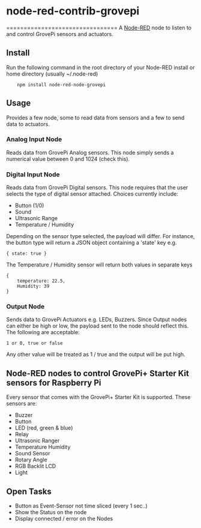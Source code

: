 # node-red-contrib-grovepi
================================
A <a href="http://nodered.org" target="_new">Node-RED</a> node to listen to and control GrovePi sensors and actuators.

Install
-------

Run the following command in the root directory of your Node-RED install or home directory (usually ~/.node-red)

        npm install node-red-node-grovepi


Usage
-----

Provides a few node, some to read data from sensors and a few to send data to actuators.


### Analog Input Node

Reads data from GrovePi Analog sensors. This node simply sends a numerical value between 0 and 1024 (check this).

### Digital Input Node

Reads data from GrovePi Digital sensors. This node requires that the user selects the type of digital sensor attached.
Choices currently include:
 * Button (1/0)
 * Sound
 * Ultrasonic Range
 * Temperature / Humidity

Depending on the sensor type selected, the payload will differ. For instance, the button type will return a JSON object containing a 'state' key e.g.

```
{ state: true }
```

The Temperature / Humidity sensor will return both values in separate keys

```
{
    temperature: 22.5,
    Humidity: 39
}
```

### Output Node

Sends data to GrovePi Actuators e.g. LEDs, Buzzers.
Since Output nodes can either be high or low, the payload sent to the node should reflect this. The following are acceptable:

```1 or 0, true or false ```

Any other value will be treated as 1 / true and the output will be put high.


Node-RED nodes to control GrovePi+ Starter Kit sensors for Raspberry Pi
------------------------------------------------------------------------

Every sensor that comes with the GrovePi+ Starter Kit is supported. These sensors are:
*   Buzzer
*   Button
*   LED (red, green & blue)
*   Relay
*   Ultrasonic Ranger
*   Temperature Humidity
*   Sound Sensor
*   Rotary Angle
*   RGB Backlit LCD
*   Light

Open Tasks
----------
*	Button as Event-Sensor not time sliced (every 1 sec..)
*   Show the Status on the node
*	Display connected / error on the Nodes